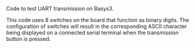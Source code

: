 Code to test UART transmission on Basys3.

This code uses 8 switches on the board that function as binary digits. The configuration of switches will result in the corresponding ASCII character being displayed on a connected serial terminal when the transmission button is pressed.